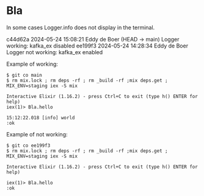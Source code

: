 # Bla

In some cases Logger.info does not display in the terminal. 

c44d62a 2024-05-24 15:08:21 Eddy de Boer (HEAD -> main) Logger working: kafka_ex disabled
ee199f3 2024-05-24 14:28:34 Eddy de Boer Logger not working: kafka_ex enabled

Example of working:

```
$ git co main
$ rm mix.lock ; rm deps -rf ; rm _build -rf ;mix deps.get ; MIX_ENV=staging iex -S mix

Interactive Elixir (1.16.2) - press Ctrl+C to exit (type h() ENTER for help)
iex(1)> Bla.hello

15:12:22.018 [info] world
:ok
```

Example of not working:

```
$ git co ee199f3 
$ rm mix.lock ; rm deps -rf ; rm _build -rf ;mix deps.get ; MIX_ENV=staging iex -S mix

Interactive Elixir (1.16.2) - press Ctrl+C to exit (type h() ENTER for help)

iex(1)> Bla.hello
:ok
```